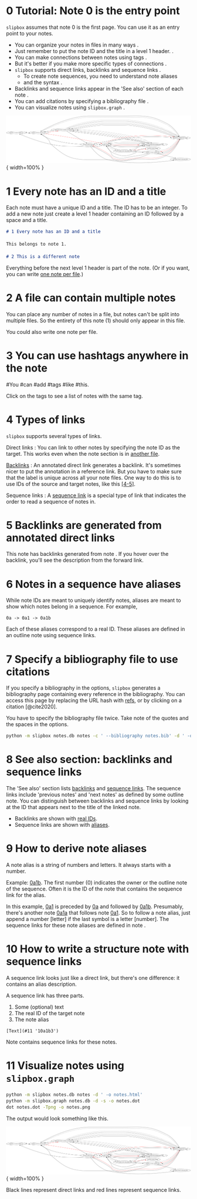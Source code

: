 # 0 Tutorial: Note 0 is the entry point

`slipbox` assumes that note 0 is the first page.
You can use it as an entry point to your notes.

- You can organize your notes in files in many ways [](#2 '0b').
- Just remember to put the note ID and the title in a level 1 header. [](#1 '0a').
- You can make connections between notes using tags [](#3 '0c').
- But it's better if you make more specific types of connections [](#4 '0a1').
- `slipbox` supports direct links, backlinks [](#5 '0a1a') and sequence links [](#6 '0a1b').
    + To create note sequences, you need to understand note aliases [](#9 '0a1b1')
    + and the syntax [](#10 '0a1b2').
- Backlinks and sequence links appear in the 'See also' section of each note [](#8 '0a2').
- You can add citations by specifying a bibliography file [](#7 '0d').
- You can visualize notes using `slipbox.graph` [](#11 '0e').

![](tutorial.png){ width=100% }

# 1 Every note has an ID and a title

Each note must have a unique ID and a title.
The ID has to be an integer.
To add a new note just create a level 1 header containing an ID followed
by a space and a title.

```markdown
# 1 Every note has an ID and a title

This belongs to note 1.

# 2 This is a different note
```

Everything before the next level 1 header is part of the note.
(Or if you want, you can write [one note per file](#2).)

# 2 A file can contain multiple notes

You can place any number of notes in a file, but notes can't be split
into multiple files.
So the entirety of this note (1) should only appear in this file.

You could also write one note per file.

# 3 You can use hashtags anywhere in the note

#You #can #add #tags #like #this.

Click on the tags to see a list of notes with the same tag.

# 4 Types of links

`slipbox` supports several types of links.

Direct links
:   You can link to other notes by specifying the note ID as the target.
    This works even when the note section is in [another file](#2).

[Backlinks](#5 "An annotated direct link generates a backlink.")
:   An annotated direct link generates a backlink.
    It's sometimes nicer to put the annotation in a reference link.
    But you have to make sure that the label is unique across all your
    note files.
    One way to do this is to use IDs of the source and target notes,
    like this [\[4-5\]][4-5].

Sequence links
:   A [sequence link](#6) is a special type of link that indicates the
    order to read a sequence of notes in.

[4-5]: #5 "This creates another backlink."

# 5 Backlinks are generated from annotated direct links

This note has backlinks generated from note [](#4).
If you hover over the backlink, you'll see the description from the
forward link.

# 6 Notes in a sequence have aliases

While note IDs are meant to uniquely identify notes, aliases are meant
to show which notes belong in a sequence.
For example,
```
0a -> 0a1 -> 0a1b
```

Each of these aliases correspond to a real ID.
These aliases are defined in an outline note using sequence links.

# 7 Specify a bibliography file to use citations

If you specify a bibliography in the options, `slipbox` generates a
bibliography page containing every reference in the bibliography.
You can access this page by replacing the URL hash with [refs](#refs),
or by clicking on a citation [@cite2020].

You have to specify the bibliography file twice.
Take note of the quotes and the spaces in the options.

```bash
python -m slipbox notes.db notes -c ' --bibliography notes.bib' -d ' -o notes.html --bibliography notes.bib'
```

# 8 See also section: backlinks and sequence links

The 'See also' section lists [backlinks](#5) and [sequence links](#6).
The sequence links include 'previous notes' and 'next notes' as defined
by some outline note.
You can distinguish between backlinks and sequence links by looking at
the ID that appears next to the title of the linked note.

- Backlinks are shown with [real IDs](#1).
- Sequence links are shown with [aliases](#6).

# 9 How to derive note aliases

A note alias is a string of numbers and letters.
It always starts with a number.

Example: [0a1b](#6).
The first number (0) indicates the owner or the outline note of the
sequence.
Often it is the ID of the note that contains the sequence link for the
alias.

In this example, [0a1](#4) is preceded by [0a](#1) and followed by
[0a1b](#6).
Presumably, there's another note [0a1a](#5) that follows note [0a1](#4).
So to follow a note alias, just append a number \[letter\] if the last
symbol is a letter \[number\].
The sequence links for these note aliases are defined in note [](#0).

# 10 How to write a structure note with sequence links

A sequence link looks just like a direct link,
but there's one difference: it contains an alias description.

A sequence link has three parts.

1. Some (optional) text
2. The real ID of the target note
3. The note alias

```
[Text](#11 '10a1b3')
```

Note [](#0) contains sequence links for these notes.

# 11 Visualize notes using `slipbox.graph`

```bash
python -m slipbox notes.db notes -d ' -o notes.html'
python -m slipbox.graph notes.db -d -s -o notes.dot
dot notes.dot -Tpng -o notes.png
```

The output would look something like this.

![](tutorial.png){ width=100% }

Black lines represent direct links and red lines represent sequence
links.
